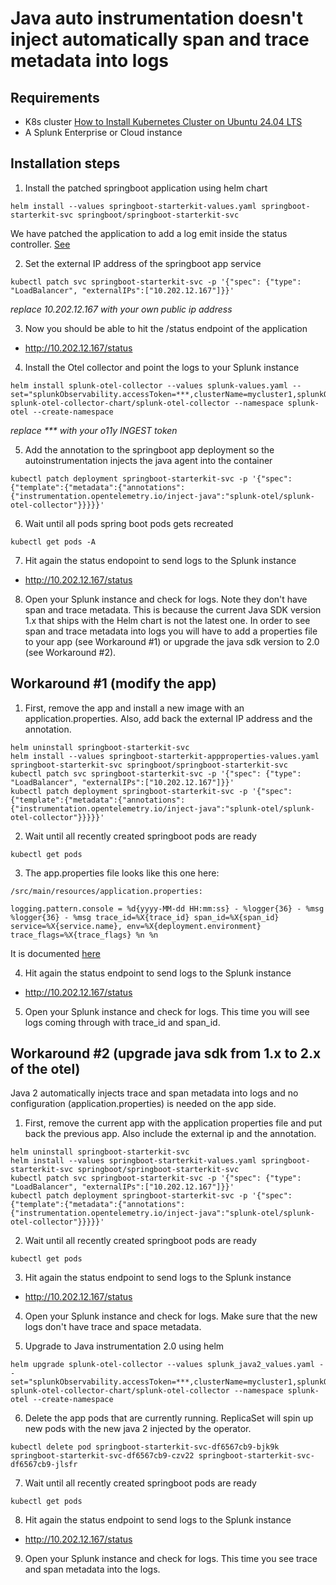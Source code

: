 # Java auto instrumentation doesn't inject automatically span and trace metadata into logs

## Requirements
* K8s cluster [How to Install Kubernetes Cluster on Ubuntu 24.04 LTS](https://hbayraktar.medium.com/how-to-install-kubernetes-cluster-on-ubuntu-22-04-step-by-step-guide-7dbf7e8f5f99)
* A Splunk Enterprise or Cloud instance

## Installation steps

1. Install the patched springboot application using helm chart
```
helm install --values springboot-starterkit-values.yaml springboot-starterkit-svc springboot/springboot-starterkit-svc
```
We have patched the application to add a log emit inside the status controller. [See](https://github.com/josephrodriguez/springboot-starterkit/commit/8c506856bbb321f641ced6215a15f1067931de44)

2. Set the external IP address of the springboot app service
```
kubectl patch svc springboot-starterkit-svc -p '{"spec": {"type": "LoadBalancer", "externalIPs":["10.202.12.167"]}}'
```
*replace 10.202.12.167 with your own public ip address*

3. Now you should be able to hit the /status endpoint of the application
* http://10.202.12.167/status

4. Install the Otel collector and point the logs to your Splunk instance
```
helm install splunk-otel-collector --values splunk-values.yaml --set="splunkObservability.accessToken=***,clusterName=mycluster1,splunkObservability.realm=us1,gateway.enabled=false,splunkObservability.profilingEnabled=true,environment=lab,operator.enabled=true,certmanager.enabled=true,agent.discovery.enabled=true" splunk-otel-collector-chart/splunk-otel-collector --namespace splunk-otel --create-namespace
```
*replace *** with your o11y INGEST token*

5. Add the annotation to the springboot app deployment so the autoinstrumentation injects the java agent into the container
```
kubectl patch deployment springboot-starterkit-svc -p '{"spec":{"template":{"metadata":{"annotations":{"instrumentation.opentelemetry.io/inject-java":"splunk-otel/splunk-otel-collector"}}}}}'
```

6. Wait until all pods spring boot pods gets recreated
```
kubectl get pods -A
```

7. Hit again the status endopoint to send logs to the Splunk instance
* http://10.202.12.167/status

8. Open your Splunk instance and check for logs. Note they don't have span and trace metadata. This is because the current Java SDK version 1.x that ships with the Helm chart is not the latest one. In order to see span and trace metadata into logs you will have to add a properties file to your app (see Workaround #1) or upgrade the java sdk version to 2.0 (see Workaround #2).

## Workaround #1 (modify the app)

1. First, remove the app and install a new image with an application.properties. Also, add back the external IP address and the annotation.
```
helm uninstall springboot-starterkit-svc
helm install --values springboot-starterkit-appproperties-values.yaml springboot-starterkit-svc springboot/springboot-starterkit-svc
kubectl patch svc springboot-starterkit-svc -p '{"spec": {"type": "LoadBalancer", "externalIPs":["10.202.12.167"]}}'
kubectl patch deployment springboot-starterkit-svc -p '{"spec":{"template":{"metadata":{"annotations":{"instrumentation.opentelemetry.io/inject-java":"splunk-otel/splunk-otel-collector"}}}}}'
```

2. Wait until all recently created springboot pods are ready
```
kubectl get pods
```

3. The app.properties file looks like this one here:
```
/src/main/resources/application.properties:

logging.pattern.console = %d{yyyy-MM-dd HH:mm:ss} - %logger{36} - %msg %logger{36} - %msg trace_id=%X{trace_id} span_id=%X{span_id} service=%X{service.name}, env=%X{deployment.environment} trace_flags=%X{trace_flags} %n %n
```
It is documented [here](https://docs.splunk.com/observability/en/gdi/get-data-in/application/java/instrumentation/connect-traces-logs.html#configure-your-logging-library)

4. Hit again the status endpoint to send logs to the Splunk instance
* http://10.202.12.167/status

5. Open your Splunk instance and check for logs. This time you will see logs coming through with trace_id and span_id.

## Workaround #2 (upgrade java sdk from 1.x to 2.x of the otel)

Java 2 automatically injects trace and span metadata into logs and no configuration (application.properties) is needed on the app side.

1. First, remove the current app with the application properties file and put back the previous app. Also include the external ip and the annotation.
```
helm uninstall springboot-starterkit-svc
helm install --values springboot-starterkit-values.yaml springboot-starterkit-svc springboot/springboot-starterkit-svc
kubectl patch svc springboot-starterkit-svc -p '{"spec": {"type": "LoadBalancer", "externalIPs":["10.202.12.167"]}}'
kubectl patch deployment springboot-starterkit-svc -p '{"spec":{"template":{"metadata":{"annotations":{"instrumentation.opentelemetry.io/inject-java":"splunk-otel/splunk-otel-collector"}}}}}'
```

2. Wait until all recently created springboot pods are ready
```
kubectl get pods
```

3. Hit again the status endpoint to send logs to the Splunk instance
* http://10.202.12.167/status

4. Open your Splunk instance and check for logs. Make sure that the new logs don't have trace and space metadata.

5. Upgrade to Java instrumentation 2.0 using helm
```
helm upgrade splunk-otel-collector --values splunk_java2_values.yaml --set="splunkObservability.accessToken=***,clusterName=mycluster1,splunkObservability.realm=us1,gateway.enabled=false,splunkObservability.profilingEnabled=true,environment=lab,operator.enabled=true,certmanager.enabled=true,agent.discovery.enabled=true" splunk-otel-collector-chart/splunk-otel-collector --namespace splunk-otel --create-namespace
```

6. Delete the app pods that are currently running. ReplicaSet will spin up new pods with the new java 2 injected by the operator.
```
kubectl delete pod springboot-starterkit-svc-df6567cb9-bjk9k springboot-starterkit-svc-df6567cb9-czv22 springboot-starterkit-svc-df6567cb9-jlsfr
```

7. Wait until all recently created springboot pods are ready
```
kubectl get pods
```

8. Hit again the status endpoint to send logs to the Splunk instance
* http://10.202.12.167/status

9. Open your Splunk instance and check for logs. This time you see trace and span metadata into the logs.

